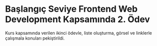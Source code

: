 # Başlangıç Seviye Frontend Web Development Kapsamında 2. Ödev

Kurs kapsamında verilen ikinci ödevle, liste oluşturma, görsel ve linklerle çalışmala konuları pekiştirildi. 